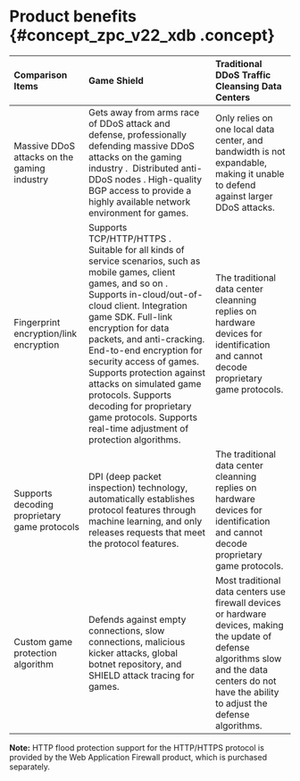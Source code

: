# Product benefits {#concept_zpc_v22_xdb .concept}

|Comparison Items|Game Shield|Traditional DDoS Traffic Cleansing Data Centers|
|:---------------|:----------|:----------------------------------------------|
|Massive DDoS attacks on the gaming industry|Gets away from arms race of DDoS attack and defense, professionally defending massive DDoS attacks on the gaming industry .  Distributed anti-DDoS nodes . High-quality BGP access to provide a highly available network environment for games.|Only relies on one local data center, and bandwidth is not expandable, making it unable to defend against larger DDoS attacks.|
|Fingerprint encryption/link encryption|Supports TCP/HTTP/HTTPS . Suitable for all kinds of service scenarios, such as mobile games, client games, and so on . Supports in-cloud/out-of-cloud client. Integration game SDK. Full-link encryption for data packets, and anti-cracking. End-to-end encryption for security access of games. Supports protection against attacks on simulated game protocols. Supports decoding for proprietary game protocols. Supports real-time adjustment of protection algorithms.|The traditional data center cleanning replies on hardware devices for identification and cannot decode proprietary game protocols.|
|Supports decoding proprietary game protocols|DPI \(deep packet inspection\) technology, automatically establishes protocol features through machine learning, and only releases requests that meet the protocol features.|The traditional data center cleanning replies on hardware devices for identification and cannot decode proprietary game protocols.|
|Custom game protection algorithm|Defends against empty connections, slow connections, malicious kicker attacks, global botnet repository, and SHIELD attack tracing for games.|Most traditional data centers use firewall devices or hardware devices, making the update of defense algorithms slow and the data centers do not have the ability to adjust the defense algorithms.|

**Note:** HTTP flood protection support for the HTTP/HTTPS protocol is provided by the Web Application Firewall product, which is purchased separately.

